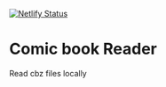 [![Netlify Status](https://api.netlify.com/api/v1/badges/b96b14dc-d279-4c6b-8442-a4b64eb37088/deploy-status)](https://app.netlify.com/sites/comic-book-reader/deploys)

Comic book Reader
=========

Read cbz files locally